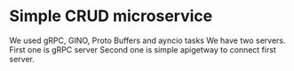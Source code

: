 # Simple CRUD microservice
We used gRPC, GINO, Proto Buffers and ayncio tasks
We have two servers. First one is gRPC server 
Second one is simple apigetway to connect first server.


				 


